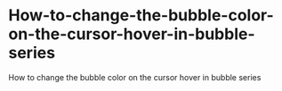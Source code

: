 # How-to-change-the-bubble-color-on-the-cursor-hover-in-bubble-series
How to change the bubble color on the cursor hover in bubble series
